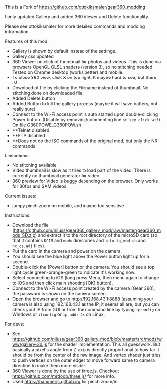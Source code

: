 This is a Fork of https://github.com/ottokiksmaler/gear360_modding

I only updated Gallery and added 360 Viewer and Delete functionality.

Please see ottokiksmaler for more detailed commands and modding information.



Features of this mod:
- Gallery is shown by default instead of the settings.
- Gallery css updated
- 360 Viewer on click of thumbnail for photos and videos. This is done via browsers OpenGL GLSL shaders (version 3), so no stitching needed. Tested on Chrome desktop (works better) and mobile.
- To close 360 view, click X on top right. It maybe hard to see, but there is!
- Download of file by clicking the Filename instead of thumbnail. No stitching done on downloaded file.
- Added Delete button
- Added Button to kill the gallery process (maybe it will save battery, not really sure)
- Connect to the Wi-Fi access point is auto started upon double-clicking Power button. (Disable by removing/commenting line ```st key click wifi``` On file G360POWE_G360POW.sh
- **Telnet disabled
- **FTP disabled
- **Does not do the ISO commands of the original mod, but only the NR commands

Limitations:
- No stitching available
- Video thumbnail is slow as it tries to load part of the video. There is currently no thumbnail generator for video.
- 360 preview for Video is buggy depending on the browser. Only works for 30fps and SAM videos.

Current issues:
- jumpy pinch zoom on mobile, and maybe too sensitive


Instructions:

- Download the file (https://github.com/niluss/gear360_gallery_mod/raw/master/gear360_mods_SD.zip) and extract it to the root directory of the microSD card (so that it contains ```DCIM``` and ```mods``` directories and ```info.tg```, ```mod.sh``` and ```nx_cs.adj``` files). 
- Put the card in the camera and power on the camera.
- You should see the blue light above the Power button light up for a second.
- Double-click the [Power] button on the camera. You should see a top light cycle green-orange-green to indicate it's working now.
- Select connecting to iOS (long press Menu, then menu again to change to iOS and then click main shooting [OK] button).
- Connect to the Wi-Fi access point created by the camera (Gear 360), the password is shown on the camera screen.
- Open the browser and go to http://192.168.43.1:8888 (assuming your camera is also using 192.168.43.1 as the IP, it seems all are, but you can check yout IP from GUI or from the command line by typing ```ipconfig``` on Windows or ```ifconfig``` or ```ip addr ls``` on Linux.


For devs:
- See https://github.com/niluss/gear360_gallery_mod/blob/master/src/mods/www/gallery-3d.js for the shader implementation. This all guesswork. But basically a pixel's angle from Z-axis is directly proportional to how far it should be from the center of the raw image. And vertex shader just tries to push vertices on the outer edges to move forward same to camera direction to make them more visible.
- 360 Viewer is done by the use of three.js. Checkout https://github.com/mrdoob/three.js/ for more info.
- Used https://hammerjs.github.io/ for pinch zoom/in
